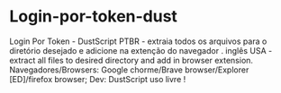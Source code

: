 # Login-por-token-dust
 Login Por Token - DustScript PTBR - extraia todos os arquivos para o diretório desejado e adicione na extenção do navegador . inglês USA - extract all files to desired directory and add in browser extension. Navegadores/Browsers: Google chorme/Brave  browser/Explorer [ED]/firefox browser; Dev:  DustScript
uso livre !
